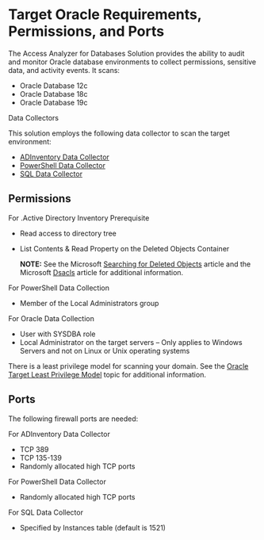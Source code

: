 # Target Oracle Requirements, Permissions, and Ports

The Access Analyzer for Databases Solution provides the ability to audit and monitor Oracle database
environments to collect permissions, sensitive data, and activity events. It scans:

- Oracle Database 12c
- Oracle Database 18c
- Oracle Database 19c

Data Collectors

This solution employs the following data collector to scan the target environment:

- [ADInventory Data Collector](/docs/accessanalyzer/12.0/administration/data-collectors/adinventory/overview.md)
- [PowerShell Data Collector](/docs/accessanalyzer/12.0/administration/data-collectors/powershell/overview.md)
- [SQL Data Collector](/docs/accessanalyzer/12.0/administration/data-collectors/sql/overview.md)

## Permissions

For .Active Directory Inventory Prerequisite

- Read access to directory tree
- List Contents & Read Property on the Deleted Objects Container

  **NOTE:** See the Microsoft
  [Searching for Deleted Objects](https://technet.microsoft.com/en-us/library/cc978013.aspx)
  article and the Microsoft
  [Dsacls](<https://technet.microsoft.com/en-us/library/cc771151(v=ws.11).aspx>) article for
  additional information.

For PowerShell Data Collection

- Member of the Local Administrators group

For Oracle Data Collection

- User with SYSDBA role
- Local Administrator on the target servers – Only applies to Windows Servers and not on Linux or
  Unix operating systems

There is a least privilege model for scanning your domain. See the
[Oracle Target Least Privilege Model](/docs/accessanalyzer/12.0/getting-started/requirements/target/config/databaseoracle.md) topic for additional information.

## Ports

The following firewall ports are needed:

For ADInventory Data Collector

- TCP 389
- TCP 135-139
- Randomly allocated high TCP ports

For PowerShell Data Collector

- Randomly allocated high TCP ports

For SQL Data Collector

- Specified by Instances table (default is 1521)
